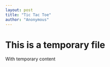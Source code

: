 ```yaml
---
layout: post
title: "Tic Tac Toe"
author: "Anonymous"
---
```


# This is a temporary file

With temporary content
